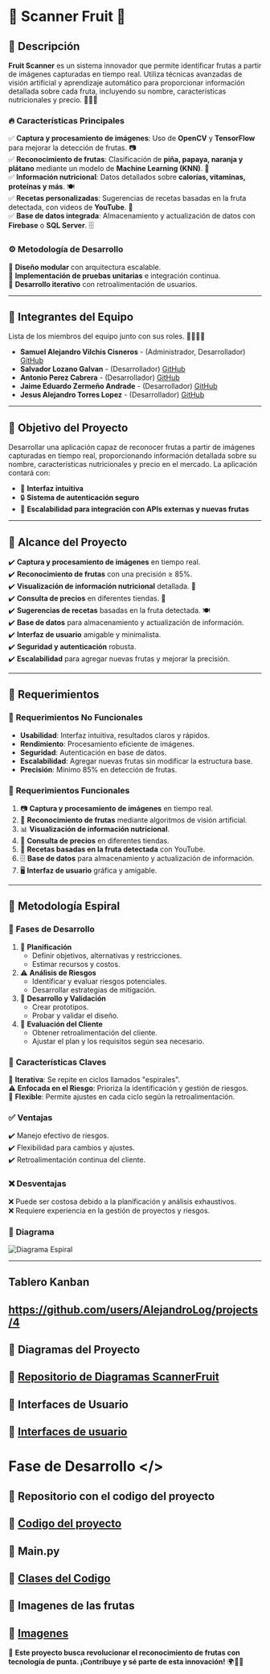 # 🍎 Scanner Fruit 🍌

## 📌 Descripción
**Fruit Scanner** es un sistema innovador que permite identificar frutas a partir de imágenes capturadas en tiempo real. Utiliza técnicas avanzadas de visión artificial y aprendizaje automático para proporcionar información detallada sobre cada fruta, incluyendo su nombre, características nutricionales y precio. 🍍🍊🥭

### 🔥 Características Principales
✅ **Captura y procesamiento de imágenes**: Uso de **OpenCV** y **TensorFlow** para mejorar la detección de frutas. 📷  
✅ **Reconocimiento de frutas**: Clasificación de **piña, papaya, naranja y plátano** mediante un modelo de **Machine Learning (KNN)**. 🧠  
✅ **Información nutricional**: Datos detallados sobre **calorías, vitaminas, proteínas y más**. 🍽️  
✅ **Recetas personalizadas**: Sugerencias de recetas basadas en la fruta detectada, con videos de **YouTube**. 🎥  
✅ **Base de datos integrada**: Almacenamiento y actualización de datos con **Firebase** o **SQL Server**. 🗄️  

### ⚙️ Metodología de Desarrollo
🔹 **Diseño modular** con arquitectura escalable.  
🔹 **Implementación de pruebas unitarias** e integración continua.  
🔹 **Desarrollo iterativo** con retroalimentación de usuarios.  

---

## 👥 Integrantes del Equipo
Lista de los miembros del equipo junto con sus roles. 👨‍💻👩‍💻

- **Samuel Alejandro Vilchis Cisneros** - (Administrador, Desarrollador) [GitHub](https://github.com/AlejandroLog)  
- **Salvador Lozano Galvan** - (Desarrollador) [GitHub](https://github.com/LOGAS-7)  
- **Antonio Perez Cabrera** - (Desarrollador) [GitHub](https://github.com/antonio-pcabrera)  
- **Jaime Eduardo Zermeño Andrade** - (Desarrollador) [GitHub](https://github.com/jaimeZ-code)  
- **Jesus Alejandro Torres Lopez** - (Desarrollador) [GitHub](https://github.com/jesto32)  

---

## 🎯 Objetivo del Proyecto
Desarrollar una aplicación capaz de reconocer frutas a partir de imágenes capturadas en tiempo real, proporcionando información detallada sobre su nombre, características nutricionales y precio en el mercado. La aplicación contará con:  
- 📱 **Interfaz intuitiva**  
- 🔒 **Sistema de autenticación seguro**  
- 🔄 **Escalabilidad para integración con APIs externas y nuevas frutas**  

---

## 📌 Alcance del Proyecto
✔️ **Captura y procesamiento de imágenes** en tiempo real.  
✔️ **Reconocimiento de frutas** con una precisión ≥ 85%.  
✔️ **Visualización de información nutricional** detallada. 🍏  
✔️ **Consulta de precios** en diferentes tiendas. 🏪  
✔️ **Sugerencias de recetas** basadas en la fruta detectada. 🍽️  
✔️ **Base de datos** para almacenamiento y actualización de información.  
✔️ **Interfaz de usuario** amigable y minimalista.  
✔️ **Seguridad y autenticación** robusta.  
✔️ **Escalabilidad** para agregar nuevas frutas y mejorar la precisión.  

---

## 📌 Requerimientos

### 🔹 **Requerimientos No Funcionales**
- **Usabilidad**: Interfaz intuitiva, resultados claros y rápidos.  
- **Rendimiento**: Procesamiento eficiente de imágenes.  
- **Seguridad**: Autenticación en base de datos.  
- **Escalabilidad**: Agregar nuevas frutas sin modificar la estructura base.  
- **Precisión**: Mínimo 85% en detección de frutas.  

### 🔹 **Requerimientos Funcionales**
1. 📷 **Captura y procesamiento de imágenes** en tiempo real.  
2. 🍊 **Reconocimiento de frutas** mediante algoritmos de visión artificial.  
3. 📊 **Visualización de información nutricional**.  
4. 🛒 **Consulta de precios** en diferentes tiendas.  
5. 🎥 **Recetas basadas en la fruta detectada** con YouTube.  
6. 🗄️ **Base de datos** para almacenamiento y actualización de información.  
7. 🖥️ **Interfaz de usuario** gráfica y amigable.  

---

## 🔄 Metodología Espiral

### 📌 **Fases de Desarrollo**
1. 📌 **Planificación**  
   - Definir objetivos, alternativas y restricciones.  
   - Estimar recursos y costos.  
2. ⚠️ **Análisis de Riesgos**  
   - Identificar y evaluar riesgos potenciales.  
   - Desarrollar estrategias de mitigación.  
3. 🔧 **Desarrollo y Validación**  
   - Crear prototipos.  
   - Probar y validar el diseño.  
4. 💬 **Evaluación del Cliente**  
   - Obtener retroalimentación del cliente.  
   - Ajustar el plan y los requisitos según sea necesario.  

### 📌 **Características Claves**
🔄 **Iterativa**: Se repite en ciclos llamados "espirales".  
⚠️ **Enfocada en el Riesgo**: Prioriza la identificación y gestión de riesgos.  
🔧 **Flexible**: Permite ajustes en cada ciclo según la retroalimentación.  

### ✅ **Ventajas**
✔️ Manejo efectivo de riesgos.  
✔️ Flexibilidad para cambios y ajustes.  
✔️ Retroalimentación continua del cliente.  

### ❌ **Desventajas**
❌ Puede ser costosa debido a la planificación y análisis exhaustivos.  
❌ Requiere experiencia en la gestión de proyectos y riesgos.  

### 📌 **Diagrama**
![Diagrama Espiral](https://github.com/AlejandroLog/IndividualReadme/blob/8a2c557a679777c5c5809d7800d91a8dc835711e/espiral.jpg)  

---
## Tablero Kanban
https://github.com/users/AlejandroLog/projects/4
---

## 📝 Diagramas del Proyecto
📌 [Repositorio de Diagramas ScannerFruit](https://github.com/AlejandroLog/DiagramasScannerFruit)  
---

## 📝 Interfaces de Usuario
📌 [Interfaces de usuario](https://github.com/AlejandroLog/Interfaces_Fruit)
---

# Fase de Desarrollo </>

## 📝 Repositorio con el codigo del proyecto
📌 [Codigo del proyecto](https://github.com/AlejandroLog/FruitScannerCode)  
---

## 📝 Main.py
📌 [Clases del Codigo](https://github.com/AlejandroLog/FruitScannerCode/blob/main/main.py)  
---

## 📝 Imagenes de las frutas
📌 [Imagenes](https://github.com/AlejandroLog/FruitScannerCode/blob/main/IMG_8353.JPG)  
---

🚀 **Este proyecto busca revolucionar el reconocimiento de frutas con tecnología de punta. ¡Contribuye y sé parte de esta innovación!** 🌍🍎🤖

